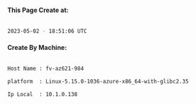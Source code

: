 
   
#### This Page Create at:

```bash

2023-05-02 - 18:51:06 UTC

```

#### Create By Machine:

```bash

Host Name : fv-az621-984

platform  : Linux-5.15.0-1036-azure-x86_64-with-glibc2.35

Ip Local  : 10.1.0.138

```


